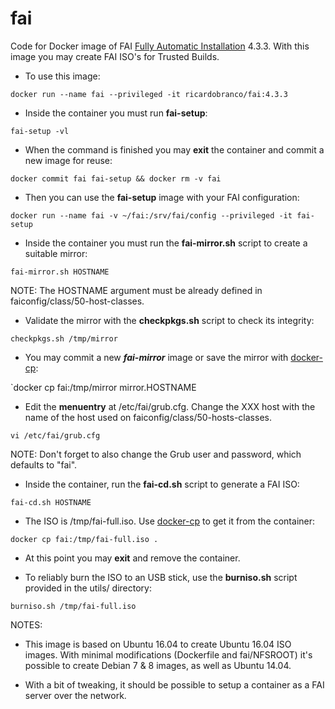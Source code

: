 # fai
Code for Docker image of FAI [Fully Automatic Installation](http://fai-project.org/) 4.3.3.  With this image you may create FAI ISO's for Trusted Builds.

* To use this image:

`docker run --name fai --privileged -it ricardobranco/fai:4.3.3`

* Inside the container you must run **fai-setup**:

`fai-setup -vl`

* When the command is finished you may **exit** the container and commit a new image for reuse:

`docker commit fai fai-setup && docker rm -v fai`

* Then you can use the **fai-setup** image with your FAI configuration:

`docker run --name fai -v ~/fai:/srv/fai/config --privileged -it fai-setup`

* Inside the container you must run the **fai-mirror.sh** script to create a suitable mirror:

`fai-mirror.sh HOSTNAME`

NOTE: The HOSTNAME argument must be already defined in faiconfig/class/50-host-classes.

* Validate the mirror with the **checkpkgs.sh** script to check its integrity:

`checkpkgs.sh /tmp/mirror`

* You may commit a new **_fai-mirror_** image or save the mirror with [docker-cp](https://docs.docker.com/engine/reference/commandline/cp/):

`docker cp fai:/tmp/mirror mirror.HOSTNAME

* Edit the **menuentry** at /etc/fai/grub.cfg.  Change the XXX host with the name of the host used on faiconfig/class/50-hosts-classes.  

`vi /etc/fai/grub.cfg`

NOTE: Don't forget to also change the Grub user and password, which defaults to "fai".

* Inside the container, run the **fai-cd.sh** script to generate a FAI ISO:

`fai-cd.sh HOSTNAME`

* The ISO is /tmp/fai-full.iso.  Use [docker-cp](https://docs.docker.com/engine/reference/commandline/cp/) to get it from the container:

`docker cp fai:/tmp/fai-full.iso .`

* At this point you may **exit** and remove the container.

* To reliably burn the ISO to an USB stick, use the **burniso.sh** script provided in the utils/ directory:

`burniso.sh /tmp/fai-full.iso`


NOTES:

* This image is based on Ubuntu 16.04 to create Ubuntu 16.04 ISO images.  With minimal modifications (Dockerfile and fai/NFSROOT) it's possible to create Debian 7 & 8 images, as well as Ubuntu 14.04.

* With a bit of tweaking, it should be possible to setup a container as a FAI server over the network.
